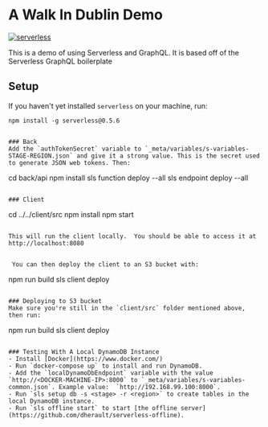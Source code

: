 # A Walk In Dublin Demo
[![serverless](http://public.serverless.com/badges/v3.svg)](http://www.serverless.com)

This is a demo of using Serverless and GraphQL.  It is based off of the Serverless GraphQL boilerplate

## Setup

If you haven't yet installed `serverless` on your machine, run:

```
npm install -g serverless@0.5.6
```
```

### Back
Add the `authTokenSecret` variable to `_meta/variables/s-variables-STAGE-REGION.json` and give it a strong value. This is the secret used to generate JSON web tokens. Then:

```
cd back/api
npm install
sls function deploy --all
sls endpoint deploy --all
```

### Client
```
cd ../../client/src
npm install
npm start
```

This will run the client locally.  You should be able to access it at http://localhost:8080


 You can then deploy the client to an S3 bucket with:

```
npm run build
sls client deploy
```

### Deploying to S3 bucket
Make sure you're still in the `client/src` folder mentioned above, then run:

```
npm run build
sls client deploy
```

### Testing With A Local DynamoDB Instance
- Install [Docker](https://www.docker.com/)
- Run `docker-compose up` to install and run DynamoDB.
- Add the `localDynamoDbEndpoint` variable with the value `http://<DOCKER-MACHINE-IP>:8000` to `_meta/variables/s-variables-common.json`. Example value:  `http://192.168.99.100:8000`.
- Run `sls setup db -s <stage> -r <region>` to create tables in the local DynamoDB instance.
- Run `sls offline start` to start [the offline server](https://github.com/dherault/serverless-offline).
